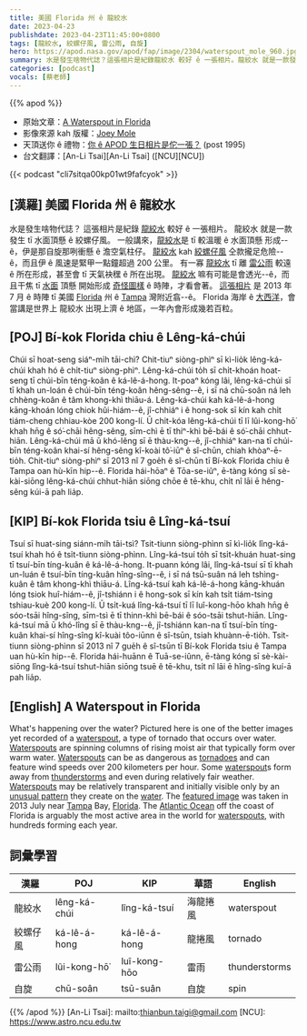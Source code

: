 ```yaml
---
title: 美國 Florida 州 ê 龍絞水
date: 2023-04-23
publishdate: 2023-04-23T11:45:00+0800
tags: [龍絞水, 絞螺仔風, 雷公雨, 自旋]
hero: https://apod.nasa.gov/apod/fap/image/2304/waterspout_mole_960.jpg
summary: 水是發生啥物代誌？這張相片是紀錄龍絞水 較好 ê 一張相片。龍絞水 就是一款發生 tī 水頂懸 ê 絞螺仔風。
categories: [podcast]
vocals: [蔡老師]
---
```


{{% apod %}}

- 原始文章：[A Waterspout in Florida](https://apod.nasa.gov/apod/ap230423.html)
- 影像來源 kah 版權：[Joey Mole](https://www.instagram.com/molethejoe/)
- 天頂送你 ê 禮物：[你 ê APOD 生日相片是佗一張？](https://apod.nasa.gov/apod/calendar/allyears.html) (post 1995)
- 台文翻譯：[An-Li Tsai][An-Li Tsai] ([NCU][NCU])

{{< podcast "cli7sitqa00kp01wt9fafcyok" >}}

## [漢羅] 美國 Florida 州 ê 龍絞水
水是發生啥物代誌？
這張相片是紀錄 [龍絞水][waterspout 1] 較好 ê 一張相片。
龍絞水 就是一款發生 tī 水面頂懸 ê 絞螺仔風。
一般講來，[龍絞水][Waterspouts 1]是 tī 較溫暖 ê 水面頂懸 形成--ê，伊是那自旋那咧衝懸 ê 澹空氣柱仔。
[龍絞水][Waterspouts 2] kah [絞螺仔風][tornadoes] 仝款攏足危險--ê，而且伊 ê 風速是緊甲一點鐘超過 200 公里。
有一寡 [龍絞水][waterspout 2] tī 離 [雷公雨][thunderstorms] 較遠 ê 所在形成，甚至會 tī 天氣袂䆀 ê 所在出現。
[龍絞水][Waterspouts 3] 嘛有可能是會透光--ê，而且干焦 tī [水面][water] 頂懸 開始形成 [奇怪圖樣][unusual pattern] ê 時陣，才看會著。
[這張相片][featured image] 是 2013 年 7 月 ê 時陣 tī 美國 [Florida][Florida] 州 ê [Tampa][Tampa] 灣附近翕--ê。
Florida 海岸 ê [大西洋][Atlantic Ocean]，會當講是世界上 龍絞水 出現上濟 ê 地區，一年內會形成幾若百粒。

## [POJ] Bí-kok Florida chiu ê Lêng-ká-chúi
Chúi sī hoat-seng siáⁿ-mi̍h tāi-chì?
Chit-tiuⁿ siòng-phìⁿ sī kì-lio̍k lêng-ká-chúi khah hó ê chi̍t-tiuⁿ siòng-phìⁿ.
Lêng-ká-chúi to̍h sī chi̍t-khoán hoat-seng tī chúi-bīn téng-koân ê ká-lê-á-hong.
It-poaⁿ kóng lâi, lêng-ká-chúi sī tī khah un-loán ê chúi-bīn téng-koân hêng-sêng--ê, i sī ná chū-soân ná leh chhèng-koân ê tâm khong-khì thiāu-á.
Lêng-ká-chúi kah ká-lê-á-hong kāng-khoán lóng chiok hûi-hiám--ê, jî-chhiáⁿ i ê hong-sok sī kín kah chi̍t tiám-cheng chhiau-kòe 200 kong-lí.
Ū chi̍t-kóa lêng-ká-chúi tī lī lûi-kong-hō͘ khah hn̄g ê só͘-chāi hêng-sêng, sīm-chì ē tī thiⁿ-khì bē-bái ê só͘-chāi chhut-hiān.
Lêng-ká-chúi mā ū khó-lêng sī ē thàu-kng--ê, jî-chhiáⁿ kan-na tī chúi-bīn téng-koân khai-sí hêng-sêng kî-koài tô͘-iūⁿ ê sî-chūn, chiah khòaⁿ-ē-tio̍h.
Chit-tiuⁿ siòng-phìⁿ sī 2013 nî 7 goe̍h ê sî-chūn tī Bí-kok Florida chiu ê Tampa oan hù-kīn hip--ê.
Florida hái-hōaⁿ ê Tōa-se-iûⁿ, ē-tàng kóng sī sè-kài-siōng lêng-ká-chúi chhut-hiān siōng chōe ê tē-khu, chi̍t nî lāi ē hêng-sêng kúi-ā pah lia̍p.

## [KIP] Bí-kok Florida tsiu ê Lîng-ká-tsuí
Tsuí sī huat-sing siánn-mi̍h tāi-tsì?
Tsit-tiunn siòng-phìnn sī kì-lio̍k lîng-ká-tsuí khah hó ê tsi̍t-tiunn siòng-phìnn.
Lîng-ká-tsuí to̍h sī tsi̍t-khuán huat-sing tī tsuí-bīn tíng-kuân ê ká-lê-á-hong.
It-puann kóng lâi, lîng-ká-tsuí sī tī khah un-luán ê tsuí-bīn tíng-kuân hîng-sîng--ê, i sī ná tsū-suân ná leh tshìng-kuân ê tâm khong-khì thiāu-á.
Lîng-ká-tsuí kah ká-lê-á-hong kāng-khuán lóng tsiok huî-hiám--ê, jî-tshiánn i ê hong-sok sī kín kah tsi̍t tiám-tsing tshiau-kuè 200 kong-lí.
Ū tsi̍t-kuá lîng-ká-tsuí tī lī luî-kong-hōo khah hn̄g ê sóo-tsāi hîng-sîng, sīm-tsì ē tī thinn-khì bē-bái ê sóo-tsāi tshut-hiān.
Lîng-ká-tsuí mā ū khó-lîng sī ē thàu-kng--ê, jî-tshiánn kan-na tī tsuí-bīn tíng-kuân khai-sí hîng-sîng kî-kuài tôo-iūnn ê sî-tsūn, tsiah khuànn-ē-tio̍h.
Tsit-tiunn siòng-phìnn sī 2013 nî 7 gue̍h ê sî-tsūn tī Bí-kok Florida tsiu ê Tampa uan hù-kīn hip--ê.
Florida hái-huānn ê Tuā-se-iûnn, ē-tàng kóng sī sè-kài-siōng lîng-ká-tsuí tshut-hiān siōng tsuē ê tē-khu, tsi̍t nî lāi ē hîng-sîng kuí-ā pah lia̍p.

## [English] A Waterspout in Florida
What's happening over the water?
Pictured here is one of the better images yet recorded of a [waterspout][waterspout 1], a type of tornado that occurs over water.
[Waterspouts][Waterspouts 1] are spinning columns of rising moist air that typically form over warm water.
[Waterspouts][Waterspouts 2] can be as dangerous as [tornadoes][tornadoes] and can feature wind speeds over 200 kilometers per hour.
Some [waterspout][waterspout 2]s form away from [thunderstorms][thunderstorms] and even during relatively fair weather.
[Waterspouts][Waterspouts 3] may be relatively transparent and initially visible only by an [unusual pattern][unusual pattern] they create on the [water][water].
The [featured image][featured image] was taken in 2013 July near [Tampa][Tampa] Bay, [Florida][Florida].
The [Atlantic Ocean][Atlantic Ocean] off the coast of Florida is arguably the most active area in the world for [waterspouts][waterspouts], with hundreds forming each year.

## 詞彙學習

|漢羅|POJ|KIP|華語|English|
|-|-|-|-|-|
|龍絞水|lêng-ká-chúi|lîng-ká-tsuí|海龍捲風|waterspout|
|絞螺仔風|ká-lê-á-hong|ká-lê-á-hong|龍捲風|tornado|
|雷公雨|lûi-kong-hō͘|luî-kong-hōo|雷雨|thunderstorms|
|自旋|chū-soân|tsū-suân|自旋|spin|

{{% /apod %}}
[An-Li Tsai]: mailto:thianbun.taigi@gmail.com
[NCU]: https://www.astro.ncu.edu.tw

[copyright]: https://apod.nasa.gov/apod/fap/lib/about_apod.html#srapply
[License]: https://creativecommons.org/licenses/by/2.0/

[waterspout 1]:https://oceanservice.noaa.gov/facts/waterspout.html
[Waterspouts 1]:https://en.wikipedia.org/wiki/Waterspout
[Waterspouts 2]:https://www.weather.gov/apx/waterspout
[tornadoes]:https://apod.nasa.gov/apod/ap110814.html
[waterspout 2]:https://www.youtube.com/watch?v=hN7ug1zoWWE
[thunderstorms]:https://www.nssl.noaa.gov/education/svrwx101/thunderstorms/faq/
[Waterspouts 3]:https://www.youtube.com/shorts/K7ws_3kypqQ
[unusual pattern]:https://s.yimg.com/os/en_US/News/BGR_News/scared-surprised-cat-face.jpg
[water]:https://climatekids.nasa.gov/menu/water/
[featured image]:https://www.imaging-resource.com/news/2013/07/11/photographer-captures-incredible-image-of-massive-waterspout-towering-over
[Tampa]:https://youtu.be/_4unrMjOCUk
[Florida]:https://en.wikipedia.org/wiki/Florida
[Atlantic Ocean]:https://en.wikipedia.org/wiki/Atlantic_ocean
[waterspouts]:https://www.naplesnews.com/story/weather/2022/09/01/waterspouts-florida-what-they-and-how-dangerous-they/7952124001/
